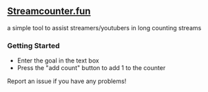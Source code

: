 ## [Streamcounter.fun](https://streamcounter.fun)

a simple tool to assist streamers/youtubers in long counting streams

### Getting Started
- Enter the goal in the text box
- Press the "add count" button to add 1 to the counter

Report an issue if you have any problems!
